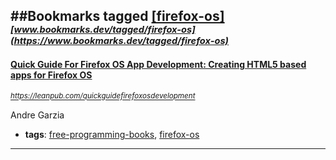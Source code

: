 ##Bookmarks tagged [[firefox-os]](https://www.bookmarks.dev?q=[firefox-os])
_<sup><sup>[www.bookmarks.dev/tagged/firefox-os](https://www.bookmarks.dev/tagged/firefox-os)</sup></sup>_
---
#### [Quick Guide For Firefox OS App Development: Creating HTML5 based apps for Firefox OS](https://leanpub.com/quickguidefirefoxosdevelopment)
_<sup>https://leanpub.com/quickguidefirefoxosdevelopment</sup>_

Andre Garzia
* **tags**: [free-programming-books](../tagged/free-programming-books.md), [firefox-os](../tagged/firefox-os.md)
---
